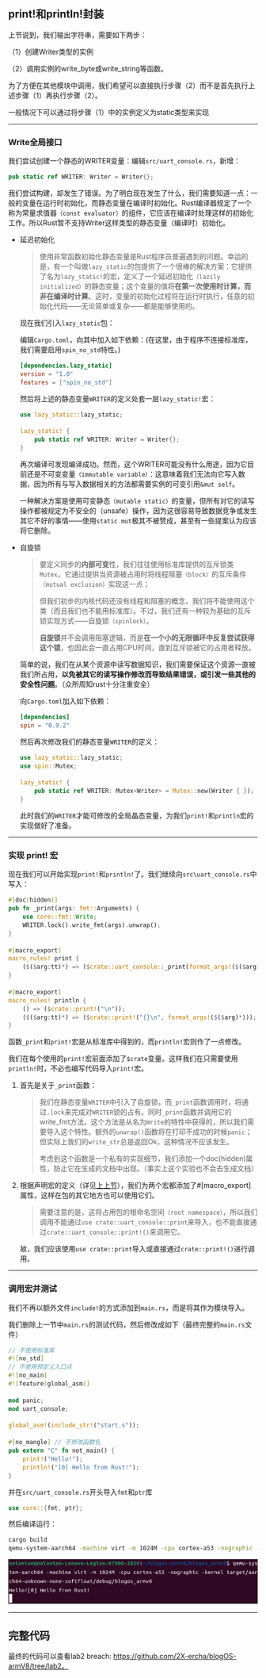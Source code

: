 ## print!和println!封装

上节说到，我们输出字符串，需要如下两步：

（1）创建Writer类型的实例

（2）调用实例的write_byte或write_string等函数。

为了方便在其他模块中调用，我们希望可以直接执行步骤（2）而不是首先执行上述步骤（1）再执行步骤（2）。

一般情况下可以通过将步骤（1）中的实例定义为static类型来实现

--------

### Write全局接口

我们尝试创建一个静态的WRITER变量：编辑`src/uart_console.rs`，新增：

```rust
pub static ref WRITER: Writer = Writer{};
```

我们尝试构建，却发生了错误。为了明白现在发生了什么，我们需要知道一点：一般的变量在运行时初始化，而静态变量在编译时初始化。Rust编译器规定了一个称为常量求值器`（const evaluator）`的组件，它应该在编译时处理这样的初始化工作。所以Rust暂不支持Writer这样类型的静态变量（编译时）初始化。

* 延迟初始化

    > 使用非常函数初始化静态变量是Rust程序员普遍遇到的问题。幸运的是，有一个叫做`lazy_static`的包提供了一个很棒的解决方案：它提供了名为`lazy_static!`的宏，定义了一个延迟初始化`（lazily initialized）`的静态变量；这个变量的值将**在第一次使用时计算，而非在编译时计算**。这时，变量的初始化过程将在运行时执行，任意的初始化代码——无论简单或复杂——都是能够使用的。

    现在我们引入`lazy_static`包：

    编辑`Cargo.toml`，向其中加入如下依赖：(在这里，由于程序不连接标准库，我们需要启用`spin_no_std`特性。)

    ```toml
    [dependencies.lazy_static]
    version = "1.0"
    features = ["spin_no_std"]
    ```

    然后将上述的静态变量`WRITER`的定义处套一层`lazy_static!`宏：

    ```rust
    use lazy_static::lazy_static;

    lazy_static! {
        pub static ref WRITER: Writer = Writer{};
    }
    ```

    再次编译可发现编译成功。然而，这个WRITER可能没有什么用途，因为它目前还是不可变变量`（immutable variable）`：这意味着我们无法向它写入数据，因为所有与写入数据相关的方法都需要实例的可变引用`&mut self`。
    
    一种解决方案是使用可变静态`（mutable static）`的变量，但所有对它的读写操作都被规定为不安全的（unsafe）操作，因为这很容易导致数据竞争或发生其它不好的事情——使用`static mut`极其不被赞成，甚至有一些提案认为应该将它删除。

* 自旋锁

    > 要定义同步的**内部可变**性，我们往往使用标准库提供的互斥锁类`Mutex`，它通过提供当资源被占用时将线程阻塞`（block）`的互斥条件`（mutual exclusion）`实现这一点；
    > 
    > 但我们初步的内核代码还没有线程和阻塞的概念，我们将不能使用这个类（而且我们也不能用标准库）。不过，我们还有一种较为基础的互斥锁实现方式——自旋锁`（spinlock）`。
    >
    > **自旋锁**并不会调用阻塞逻辑，而是**在一个小的无限循环中反复尝试获得这个锁**，也因此会一直占用CPU时间，直到互斥锁被它的占用者释放。

    简单的说，我们在从某个资源中读写数据知识，我们需要保证这个资源一直被我们所占用，**以免被其它的读写操作修改而导致结果错误，或引发一些其他的安全性问题**。（众所周知rust十分注重安全）

    向`Cargo.toml`加入如下依赖：
    ```toml
    [dependencies]
    spin = "0.9.2"
    ```

    然后再次修改我们的静态变量`WRITER`的定义：

    ```rust
    use lazy_static::lazy_static;
    use spin::Mutex;

    lazy_static! {
        pub static ref WRITER: Mutex<Writer> = Mutex::new(Writer { });
    }
    ```

    此时我们的`WRITER`才能可修改的全局晶态变量，为我们`print!`和`println`宏的实现做好了准备。

---------

### 实现 print! 宏

现在我们可以开始实现`print!`和`println!`了。我们继续向`src\uart_console.rs`中写入：

```rust
#[doc(hidden)]
pub fn _print(args: fmt::Arguments) {
    use core::fmt::Write;
    WRITER.lock().write_fmt(args).unwrap();
}

#[macro_export]
macro_rules! print {
    ($($arg:tt)*) => ($crate::uart_console::_print(format_args!($($arg)*)));
}

#[macro_export]
macro_rules! println {
    () => ($crate::print!("\n"));
    ($($arg:tt)*) => ($crate::print!("{}\n", format_args!($($arg)*)));
}
```

函数`_print`和`print!`宏是从标准库中得到的，而`println!`宏则作了一点修改。

我们在每个使用的`print!`宏前面添加了`$crate`变量。这样我们在只需要使用`println!`时，不必也编写代码导入`print!`宏。

1. 首先是关于`_print`函数：

    > 我们在静态变量`WRITER`中引入了自旋锁，而`_print`函数调用时，将通过`.lock`来完成对`WRITER`锁的占有。同时`_print`函数并调用它的write_fmt方法。这个方法是从名为`Write`的特性中获得的，所以我们需要导入这个特性。额外的`unwrap()`函数将在打印不成功的时候`panic`；但实际上我们的`write_str`总是返回Ok，这种情况不应该发生。
    > 
    > 考虑到这个函数是一个私有的实现细节，我们添加一个doc(hidden)属性，防止它在生成的文档中出现。（事实上这个实验也不会去生成文档）

2. 根据声明宏的定义（详见[上上节](../macro/)），我们为两个宏都添加了#[macro_export]属性，这样在包的其它地方也可以使用它们。
    
    > 需要注意的是，这将占用包的根命名空间`（root namespace）`，所以我们调用不能通过`use crate::uart_console::print`来导入，也不能直接通过`crate::uart_console::print!()`来调用它。
    
    故，我们应该使用`use crate::print`导入或直接通过`crate::print!()`进行调用。

--------

### 调用宏并测试

我们不再以额外文件`include!`的方式添加到`main.rs`，而是将其作为模块导入。

我们删除上一节中`main.rs`的测试代码，然后修改成如下（最终完整的`main.rs`文件）

```rust
// 不使用标准库
#![no_std]
// 不使用预定义入口点
#![no_main]
#![feature(global_asm)]

mod panic;
mod uart_console;

global_asm!(include_str!("start.s"));

#[no_mangle] // 不修改函数名
pub extern "C" fn not_main() {
    print!("Hello!");
    println!("[0] Hello from Rust!");
}
```

并在`src/uart_console.rs`开头导入`fmt`和`ptr`库

```rust
use core::{fmt, ptr};
```

然后编译运行：

```bash
cargo build
qemu-system-aarch64 -machine virt -m 1024M -cpu cortex-a53 -nographic -kernel target/aarch64-unknown-none-softfloat/debug/rui_armv8_os
```

![输出宏实现](./1.png)

--------

## 完整代码

最终的代码可以查看lab2 breach: https://github.com/2X-ercha/blogOS-armV8/tree/lab2。